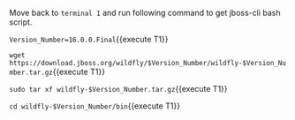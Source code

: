

Move back to `terminal 1` and run following command to get jboss-cli bash script.

`Version_Number=16.0.0.Final`{{execute T1}}

`wget https://download.jboss.org/wildfly/$Version_Number/wildfly-$Version_Number.tar.gz`{{execute T1}}

`sudo tar xf wildfly-$Version_Number.tar.gz`{{execute T1}}

`cd wildfly-$Version_Number/bin`{{execute T1}}